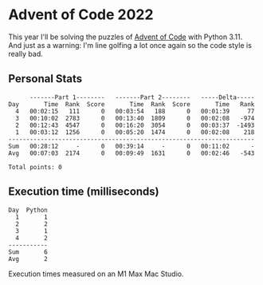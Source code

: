 # Advent of Code 2022

This year I'll be solving the puzzles of [Advent of Code](https://adventofcode.com/2022) with Python 3.11.  
And just as a warning: I'm line golfing a lot once again so the code style is really bad.  

## Personal Stats
```
      -------Part 1--------   -------Part 2--------   -----Delta-----
Day       Time  Rank  Score       Time  Rank  Score       Time   Rank
  4   00:02:15   111      0   00:03:54   188      0   00:01:39     77
  3   00:10:02  2783      0   00:13:40  1809      0   00:02:08   -974
  2   00:12:43  4547      0   00:16:20  3054      0   00:03:37  -1493
  1   00:03:12  1256      0   00:05:20  1474      0   00:02:08    218
---------------------------------------------------------------------
Sum   00:28:12     -      0   00:39:14     -      0   00:11:02      -
Avg   00:07:03  2174      0   00:09:49  1631      0   00:02:46   -543

Total points: 0
```

## Execution time (milliseconds)
```
Day  Python
  1       1
  2       2
  3       1
  4       2
-----------
Sum       6
Avg       2
```

Execution times measured on an M1 Max Mac Studio.

